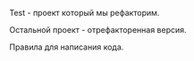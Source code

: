 Test - проект который мы рефакторим.

Остальной проект - отрефакторенная версия.

Правила для написания кода.
